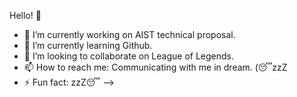  Hello! 👋


- 🔭 I’m currently working on AIST technical proposal.
- 🌱 I’m currently learning Github.
- 👯 I’m looking to collaborate on League of Legends.
- 📫 How to reach me: Communicating with me in dream. (😴zzZ
- ⚡ Fun fact: zzZ😴
-->
